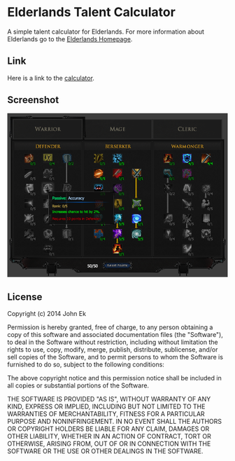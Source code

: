 Elderlands Talent Calculator
============================

A simple talent calculator for Elderlands. For more information about Elderlands go to the [Elderlands Homepage].

[Elderlands Homepage]:   http://www.elderlands.com/
[calculator]:   http://eddul.github.io/elderlands-talent-calculator/

## Link
Here is a link to the [calculator].

## Screenshot
![Alt text](https://raw.githubusercontent.com/Eddul/elderlands-talent-calculator/master/images/screenshot.png "Screenshot of the calculator")

## License
Copyright (c) 2014 John Ek

Permission is hereby granted, free of charge, to any person obtaining a copy
of this software and associated documentation files (the "Software"), to deal
in the Software without restriction, including without limitation the rights
to use, copy, modify, merge, publish, distribute, sublicense, and/or sell
copies of the Software, and to permit persons to whom the Software is
furnished to do so, subject to the following conditions:

The above copyright notice and this permission notice shall be included in
all copies or substantial portions of the Software.

THE SOFTWARE IS PROVIDED "AS IS", WITHOUT WARRANTY OF ANY KIND, EXPRESS OR
IMPLIED, INCLUDING BUT NOT LIMITED TO THE WARRANTIES OF MERCHANTABILITY,
FITNESS FOR A PARTICULAR PURPOSE AND NONINFRINGEMENT. IN NO EVENT SHALL THE
AUTHORS OR COPYRIGHT HOLDERS BE LIABLE FOR ANY CLAIM, DAMAGES OR OTHER
LIABILITY, WHETHER IN AN ACTION OF CONTRACT, TORT OR OTHERWISE, ARISING FROM,
OUT OF OR IN CONNECTION WITH THE SOFTWARE OR THE USE OR OTHER DEALINGS IN
THE SOFTWARE.

